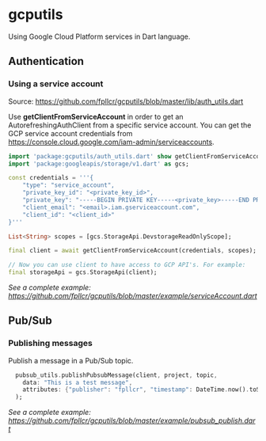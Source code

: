 # gcputils
Using Google Cloud Platform services in Dart language.

## Authentication

### Using a service account
Source: https://github.com/fpllcr/gcputils/blob/master/lib/auth_utils.dart

Use **getClientFromServiceAccount** in order to get an AutorefreshingAuthClient from a specific service account. You can get the GCP service account credentials from https://console.cloud.google.com/iam-admin/serviceaccounts.

~~~dart
import 'package:gcputils/auth_utils.dart' show getClientFromServiceAccount;
import 'package:googleapis/storage/v1.dart' as gcs;

const credentials = '''{
    "type": "service_account",
    "private_key_id": "<private_key_id>",
    "private_key": "-----BEGIN PRIVATE KEY-----<private_key>-----END PRIVATE KEY-----\n",
    "client_email": "<email>.iam.gserviceaccount.com",
    "client_id": "<client_id>"
}'''

List<String> scopes = [gcs.StorageApi.DevstorageReadOnlyScope];

final client = await getClientFromServiceAccount(credentials, scopes);

// Now you can use client to have access to GCP API's. For example:
final storageApi = gcs.StorageApi(client);
~~~

*See a complete example: https://github.com/fpllcr/gcputils/blob/master/example/serviceAccount.dart*

## Pub/Sub

### Publishing messages
Publish a message in a Pub/Sub topic.

~~~dart
  pubsub_utils.publishPubsubMessage(client, project, topic,
    data: "This is a test message",
    attributes: {"publisher": "fpllcr", "timestamp": DateTime.now().toString()}
  );
~~~

*See a complete example: https://github.com/fpllcr/gcputils/blob/master/example/pubsub_publish.dart*
